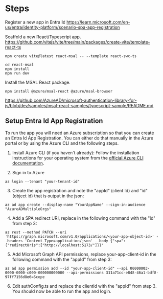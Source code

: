 # Steps

Register a new app in Entra Id
https://learn.microsoft.com/en-us/entra/identity-platform/scenario-spa-app-registration

Scaffold a new React/Typescript app.
https://github.com/vitejs/vite/tree/main/packages/create-vite/template-react-ts

```
npm create vite@latest react-msal -- --template react-swc-ts

cd react-msal
npm install
npm run dev
```

Install the MSAL React package.

```
npm install @azure/msal-react @azure/msal-browser
```

https://github.com/AzureAD/microsoft-authentication-library-for-js/blob/dev/samples/msal-react-samples/typescript-sample/README.md

## Setup Entra Id App Registration

To run the app you will need an Azure subscription so that you can create an Entra Id App Registration. You can either do that manually in the Azure portal or by using the Azure CLI and the following steps.

1. Install Azure CLI (if you haven't already): Follow the installation instructions for your operating system from the [official Azure CLI documentation](https://docs.microsoft.com/en-us/cli/azure/install-azure-cli).

2. Sign in to Azure

```
az login --tenant "your-tenant-id"
```

3. Create the app registration and note the "appId" (client Id) and "id" (object id) that is output in the json:

```
az ad app create --display-name "YourAppName" --sign-in-audience "AzureADMultipleOrgs"
```

4. Add a SPA redirect URI, replace <your-app-object-id> in the following command with the "id" from step 3:

```
az rest --method PATCH --uri 'https://graph.microsoft.com/v1.0/applications/<your-app-object-id>' --headers 'Content-Type=application/json' --body {"spa":{"redirectUris":["http://localhost:5173/"]}}'
```

5. Add Microsoft Graph API permissions, replace your-app-client-id in the following command with the "appId" from step 3:

```
az ad app permission add --id "your-app-client-id" --api 00000003-0000-0000-c000-000000000000 --api-permissions 311a71cc-e848-46a1-bdf8-97ff7156d8e6=Scope
```

6. Edit authConfig.ts and replace the clientId with the "appId" from step 3. You should now be able to run the app and login.
